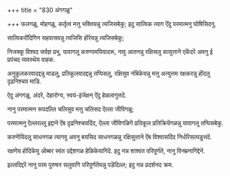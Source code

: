 +++
title = "830 अंगगळु"

+++
फलगळु, मोहगळु, कर्तृत्व मत्तु भक्तियन्नु त्यजिसबेकु; इदु सात्विक त्याग ऎंदु परमात्मनु घोषिसिदनु.

सात्विकरॊंदिगिन सहवासवन्नु त्यजिसि हॊरॆयन्नु त्यजिसबेकु;

निजक्कू विश्वद सर्वज्ञ प्रभु, यावागलू करुणामयियादरू, नावु आतनन्नु रक्षिसलु कायुत्तानॆ एकॆंदरॆ अवनु ई प्रपंचद व्यवस्थॆय वाहक.

अनुकूलकरवादद्दन्नु माडलु, प्रतिकूलवादद्दन्नु तप्पिसलु, रक्षिसुव नंबिकॆयन्नु मत्तु अत्युत्तम रक्षकरन्नु हॊंदलु दृढनिश्चय माडि.

ऐदु अंगगळु, अंदरॆ, देहारोग्य, स्वयं-इंजॆक्षन् ऎंदु हेळलागुत्तदॆ.

नानु परमात्मन रूपदल्लि चलिसुव मत्तु चलिसद ऎल्ला जीविगळु;

परमात्मनु ऎल्लरल्लू इद्दानॆ ऎंब दृढनिश्चयदिंद, ऎल्ला जीविगळिगॆ प्रतिकूल प्रतिक्रियॆगळन्नु यावागलू तप्पिसबेकु.

करुणॆयिंदलू साधनगळ त्यागवु अवनु बयसिद साधनगळन्नु रक्षिसुत्तानॆ ऎंब विश्वासदिंद निर्धरिसल्पडुत्तदॆ.

रक्षणॆय हॊदिकॆयु ऒब्बर स्वंत उद्देशगळ हेळिकॆयागिदॆ. इदु नन्न शाश्वत परिपूर्णतॆ, नानु विनम्रनागिद्देनॆ.

इल्लदिद्दरॆ नानु परम पुरुषन सलुवागि परिपूर्णतॆयन्नु पडॆदिल्ल; इदु नन्न प्रदर्शनद क्रम.


